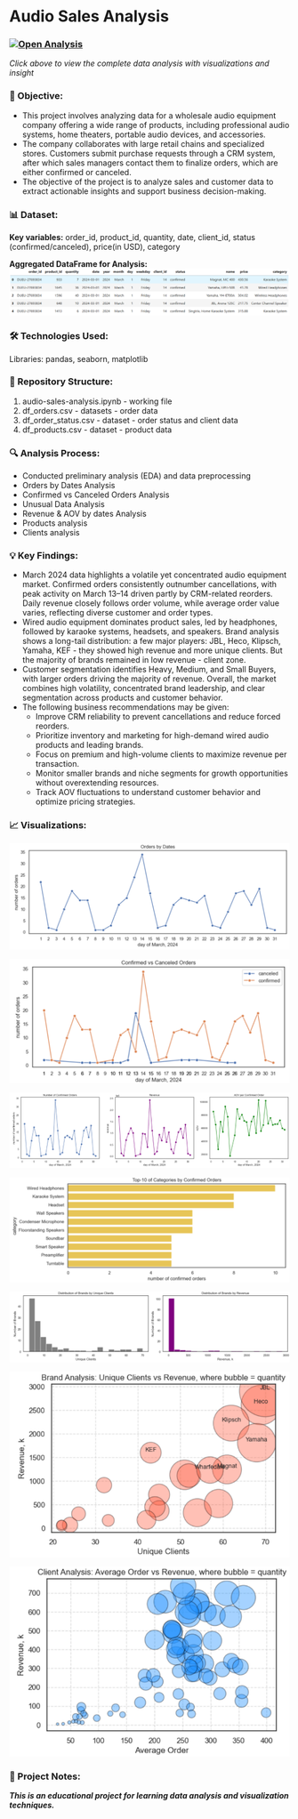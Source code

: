 # Audio Sales Analysis

### [![Open Analysis](https://img.shields.io/badge/📊-Open_Analysis-blue?style=for-the-badge)](audio-sales-analysis.ipynb)  
*Click above to view the complete data analysis with visualizations and insight*

### 🎯 Objective:
* This project involves analyzing data for a wholesale audio equipment company offering a wide range of products, including professional audio systems, home theaters, portable audio devices, and accessories.
* The company collaborates with large retail chains and specialized stores. Customers submit purchase requests through a CRM system, after which sales managers contact them to finalize orders, which are either confirmed or canceled.
* The objective of the project is to analyze sales and customer data to extract actionable insights and support business decision-making.

### 📊 Dataset:
**Key variables:** order_id, product_id, quantity, date, client_id, status (confirmed/canceled), price(in USD), category

**Aggregated DataFrame for Analysis:**  
![df](images/df.png)  

### 🛠️ Technologies Used:
Libraries: pandas, seaborn, matplotlib  

### 📁 Repository Structure:
1. audio-sales-analysis.ipynb - working file  
2. df_orders.csv - datasets - order data  
4. df_order_status.csv - dataset - order status and client data  
5. df_products.csv - dataset - product data    

### 🔍 Analysis Process:  
* Conducted preliminary analysis (EDA) and data preprocessing  
* Orders by Dates Analysis  
* Confirmed vs Canceled Orders Analysis  
* Unusual Data Analysis  
* Revenue & AOV by dates Analysis  
* Products analysis  
* Clients analysis

### 💡 Key Findings:
* March 2024 data highlights a volatile yet concentrated audio equipment market. Confirmed orders consistently outnumber cancellations, with peak activity on March 13–14 driven partly by CRM-related reorders. Daily revenue closely follows order volume, while average order value varies, reflecting diverse customer and order types.
* Wired audio equipment dominates product sales, led by headphones, followed by karaoke systems, headsets, and speakers. Brand analysis shows a long-tail distribution: a few major players: JBL, Heco, Klipsch, Yamaha, KEF - they showed high revenue and more unique clients. But the majority of brands remained in low revenue - client zone.
* Customer segmentation identifies Heavy, Medium, and Small Buyers, with larger orders driving the majority of revenue. Overall, the market combines high volatility, concentrated brand leadership, and clear segmentation across products and customer behavior.
* The following business recommendations may be given:
  * Improve CRM reliability to prevent cancellations and reduce forced reorders.
  * Prioritize inventory and marketing for high-demand wired audio products and leading brands.
  * Focus on premium and high-volume clients to maximize revenue per transaction.
  * Monitor smaller brands and niche segments for growth opportunities without overextending resources.
  * Track AOV fluctuations to understand customer behavior and optimize pricing strategies.

### 📈 Visualizations: 
![orders_by_date](images/orders_by_date.png)  

![confirmed_vs_canceled](images/confirmed_vs_canceled.png)  

![revenue_metrics](images/revenue_metrics.png)  

![category](images/category.png)  

![histplot](images/histplot.png)  

![scatter_brands](images/scatter_brands.png)  

![scatter_clients](images/scatter_clients.png)  

### 📌 Project Notes:
***This is an educational project for learning data analysis and visualization techniques.***
